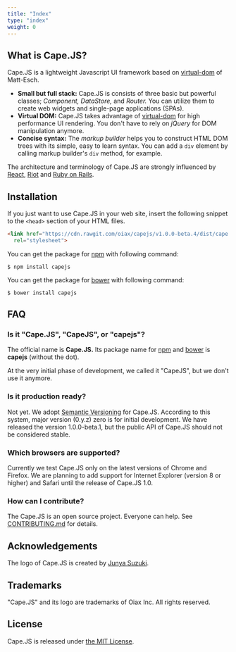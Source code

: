 ```yaml
---
title: "Index"
type: "index"
weight: 0
---
```


<a class="anchor" id="what-is"></a>
## What is Cape.JS?

Cape.JS is a lightweight Javascript UI framework based on [virtual-dom](https://github.com/Matt-Esch/virtual-dom) of Matt-Esch.

* **Small but full stack:** Cape.JS is consists of three basic but powerful classes; *Component, DataStore,* and *Router.* You can utilize them to create web widgets and single-page applications (SPAs).
* **Virtual DOM:** Cape.JS takes advantage of [virtual-dom](https://github.com/Matt-Esch/virtual-dom) for high performance UI rendering. You don't have to rely on *jQuery* for DOM manipulation anymore.
* **Concise syntax:** The *markup builder* helps you to construct HTML DOM trees with its simple, easy to learn syntax. You can add a `div` element by calling markup builder's `div` method, for example.

The architecture and terminology of Cape.JS are strongly influenced by [React](https://github.com/facebook/react),  [Riot](https://github.com/muut/riotjs) and [Ruby on Rails](https://github.com/rails/rails).

<a class="installation" id="installation"></a>
## Installation

If you just want to use Cape.JS in your web site, insert the following snippet
to the `<head>` section of your HTML files.

```html
<link href="https://cdn.rawgit.com/oiax/capejs/v1.0.0-beta.4/dist/cape.min.js"
  rel="stylesheet">
```

You can get the package for [npm](https://www.npmjs.com/) with following command:

```
$ npm install capejs
```

You can get the package for [bower](http://bower.io/) with following command:

```
$ bower install capejs
```

<a class="anchor" id="faq"></a>
## FAQ

### Is it "Cape.JS", "CapeJS", or "capejs"?

The official name is **Cape.JS.**
Its package name for [npm](https://www.npmjs.com)
and [bower](http://bower.io) is **capejs** (without the dot).

At the very initial phase of development, we called it "CapeJS", but
we don't use it anymore.

### Is it production ready?

Not yet. We adopt [Semantic Versioning](http://semver.org/) for Cape.JS.
According to this system, major version (0.y.z) zero is for initial development.
We have released the version 1.0.0-beta.1, but the public API of Cape.JS should
not be considered stable.

### Which browsers are supported?

Currently we test Cape.JS only on the latest versions of Chrome and Firefox.
We are planning to add support for Internet Explorer (version 8 or higher) and Safari
until the release of Cape.JS 1.0.


### How can I contribute?

The Cape.JS is an open source project. Everyone can help.
See [CONTRIBUTING.md](https://github.com/oiax/capejs/CONTRIBUTING.md) for details.

<h2 id="acknowledgements">Acknowledgements</h2>

The logo of Cape.JS is created by [Junya Suzuki](https://github.com/junya-suzuki).

<h2 id="trademarks">Trademarks</h2>

"Cape.JS" and its logo are trademarks of Oiax Inc. All rights reserved.

<h2 id="license">License</h2>

Cape.JS is released under [the MIT License](https://github.com/oiax/capejs/LICENSE).
